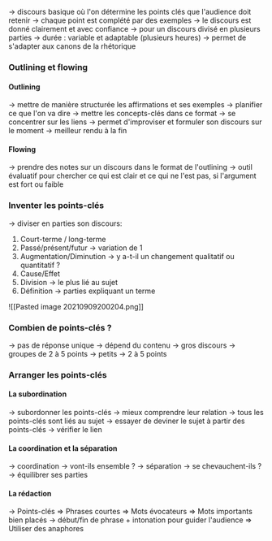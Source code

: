 -> discours basique où l'on détermine les points clés que l'audience doit retenir
-> chaque point est complété par des exemples
-> le discours est donné clairement et avec confiance
-> pour un discours divisé en plusieurs parties
-> durée : variable et adaptable (plusieurs heures)
-> permet de s'adapter aux canons de la rhétorique


### Outlining et flowing

#### Outlining 

 -> mettre de manière structurée les affirmations et ses exemples
 -> planifier ce que l'on va dire
 -> mettre les concepts-clés dans ce format -> se concentrer sur les liens
 -> permet d'improviser et formuler son discours sur le moment
 	-> meilleur rendu à la fin

#### Flowing

-> prendre des notes sur un discours dans le format de l'outlining
-> outil évaluatif pour chercher ce qui est clair et ce qui ne l'est pas, si l'argument est fort ou faible

### Inventer les points-clés

-> diviser en parties son discours:

1) Court-terme / long-terme
2) Passé/présent/futur -> variation de 1
3) Augmentation/Diminution -> y a-t-il un changement qualitatif ou quantitatif ?
4) Cause/Effet
5) Division -> le plus lié au sujet
6) Définition -> parties expliquant un terme

![[Pasted image 20210909200204.png]]

### Combien de points-clés ?

-> pas de réponse unique -> dépend du contenu
-> gros discours -> groupes de 2 à 5 points
-> petits -> 2 à 5 points

### Arranger les points-clés

#### La subordination

-> subordonner les points-clés -> mieux comprendre leur relation
-> tous les points-clés sont liés au sujet
-> essayer de deviner le sujet à partir des points-clés -> vérifier le lien

#### La coordination et la séparation

-> coordination -> vont-ils ensemble ?
-> séparation -> se chevauchent-ils  ?
-> équilibrer ses parties

#### La rédaction

-> Points-clés => Phrases courtes 
=> Mots évocateurs
=> Mots importants bien placés -> début/fin de phrase + intonation pour guider l'audience
=> Utiliser des anaphores

